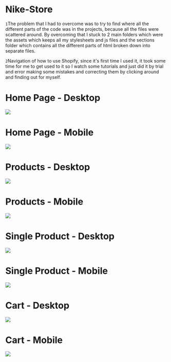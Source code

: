 # Nike-Store

```1```The problem that I had to overcome was to try to find where all the different parts of the code was in the projects, because all the files were scattered around. By overcoming that I stuck to 2 main folders which were the assets which keeps all my stylesheets and js files and the sections folder which contains all the different parts of html broken down into separate files.

```2```Navigation of how to use Shopify, since it's first time I used it, it took some time for me to get used to it so I watch some tutorials and just did it by trial and error making some mistakes and correcting them by clicking around and finding out for myself.


# Home Page - Desktop
![](./design/HomePage.png)
# Home Page - Mobile
![](./design/HomePage-1.png)
# Products - Desktop
![](./design/Products-1.png)
# Products - Mobile
![](./design/Products.png)
# Single Product - Desktop
![](./design/SingleProduct.png)
# Single Product - Mobile
![](./design/SingleProduct-1.png)
# Cart - Desktop
![](./design/Cart.png)
# Cart - Mobile
![](./design/Cart-1.png)
